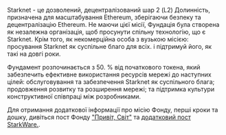 Starknet - це дозволений, децентралізований шар 2 (L2) Долинність, призначена для масштабування Ethereum, зберігаючи безпеку та децентралізацію Ethereum. Не маючи цієї місії, Фундація була створена як незалежна організація, щоб просунути спільну технологію, що є Starknet. Крім того, як некомерційна особа з вузькою місією: просування Starknet як суспільне благо для всіх. і підтримуй його, як такі на довгі роки.

Фундамент розпочинається з 50. % від початкового токена, який забезпечить ефективне використання ресурсів мережі до наступних цілей: обслуговування та забезпечення Starknet як суспільного блага; продовження розвитку та розширення мережі; та підтримка культури конструктивної співпраці між розробниками.

Для отримання додаткової інформації про місію Фонду, перші кроки та дошку, дивіться пост Фонду ["Привіт, Світ"](https://medium.com/@StarkNet_Foundation/welcome-to-the-world-starknet-foundation-7bd55d5dbc59) та [додатковий пост StarkWare.](https://medium.com/starkware/introducing-the-starknet-foundation-bd4b4379fbb).